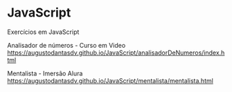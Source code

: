 # JavaScript
 Exercícios em JavaScript

 Analisador de números - Curso em Video
 <a href="https://augustodantasdv.github.io/JavaScript/analisadorDeNumeros/index.html">https://augustodantasdv.github.io/JavaScript/analisadorDeNumeros/index.html</a>

 Mentalista - Imersão Alura 
 <a href="https://augustodantasdv.github.io/JavaScript/mentalista/mentalista.html">https://augustodantasdv.github.io/JavaScript/mentalista/mentalista.html</a>
